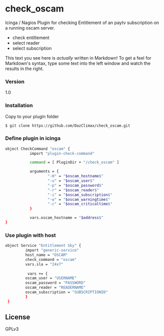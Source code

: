 # check_oscam

Icinga / Nagios Plugin for checking Entitlement of an paytv subscription on a running oscam server.

  - check entitlement
  - select reader
  - select subscription

This text you see here is *actually* written in Markdown! To get a feel for Markdown's syntax, type some text into the left window and watch the results in the right.

### Version
1.0

### Installation

Copy to your plugin folder

```sh
$ git clone https://github.com/DazClimax/check_oscam.git
```

### Define plugin in icinga

```sh
object CheckCommand "oscam" {
           import "plugin-check-command"

           command = [ PluginDir + "/check_oscam" ]

           arguments = {
                   "-H" = "$oscam_hostname$"
                   "-u" = "$oscam_user$"
                   "-p" = "$oscam_password$"
                   "-r" = "$oscam_reader$"
                   "-i" = "$oscam_subscription$"
                   "-w" = "$oscam_warningtime$"
                   "-c" = "$oscam_criticaltime$"
           }

           vars.oscam_hostname = "$address$"
}
```

### Use plugin with host

```sh
object Service "Entitlement Sky" {
         import "generic-service"
         host_name = "OSCAM"
         check_command = "oscam"
         vars.sla = "24x7"
 
          vars += {
         oscam_user = "USERNAME"
         oscam_password = "PASSWORD"
         oscam_reader = "READERNAME"
         oscam_subscription = "SUBSCRIPTIONID"
         }
 }
```

License
----

GPLv3

   [DazClimax]: <https://github.com/DazClimax>
   [git-repo-url]: <https://github.com/DazClimax/check_oscam.git>
